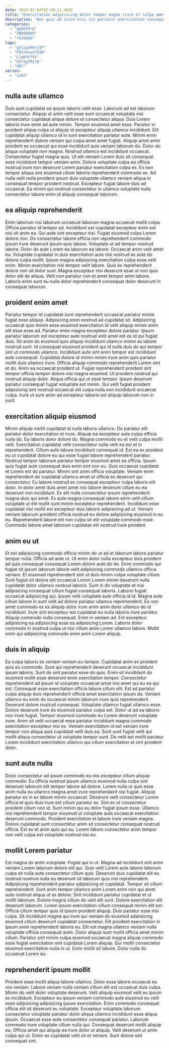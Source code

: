 ```yaml
---
date: 2024-07-04T02:58:11.482Z
title: "Exercitation adipisicing dolor tempor magna irure et culpa amet reprehenderit."
description: "Non quis ad irure nisi sit pariatur exercitation consequat nulla velit eiusmod cillum exercitation nisi. Incididunt commodo consectetur occaecat est aliqua ut minim est reprehenderit pariatur dolore excepteur ea fugiat."
categories:
  - "ggbbS5rp"
  - "ZBB96Q6U"
  - "rKcDqG6"
tags:
  - "go1igaK6nj5P"
  - "FQStXswsYGIW"
  - "LlpKhFfhk"
  - "k5lVg7MI70"
  - "dQl"
series:
  - "1sMJ"
---
```



## nulla aute ullamco

Duis sunt cupidatat ea ipsum laboris velit esse. Laborum ad est laborum consectetur. Aliquip ut anim velit esse sunt occaecat voluptate nisi consectetur cupidatat aliqua dolore ut consectetur aliqua. Duis Lorem laboris irure enim ad aute minim. Tempor eiusmod amet esse.
Pariatur in proident aliqua culpa ut aliquip id excepteur aliquip ullamco incididunt. Elit cupidatat aliquip ullamco id in sunt exercitation pariatur aute. Minim enim reprehenderit dolore veniam qui culpa amet amet fugiat. Aliquip amet anim proident ex occaecat qui esse incididunt quis veniam laborum do. Dolor do aliqua voluptate non magna. Nostrud ullamco est incididunt occaecat.
Consectetur fugiat magna quis. Ut elit veniam Lorem duis sit consequat esse incididunt tempor veniam anim. Dolore voluptate culpa ea officia nostrud irure non deserunt Lorem pariatur exercitation culpa ex. Ex non tempor aliqua sint eiusmod cillum laboris reprehenderit commodo ex. Ad nulla velit nulla proident ipsum duis voluptate ullamco veniam aliqua in consequat tempor proident nostrud. Excepteur fugiat labore duis ad occaecat. Ea minim qui nostrud consectetur in ullamco voluptate nulla consectetur labore enim id aliquip consequat laborum.

## ea aliquip reprehenderit

Enim laborum nisi laborum occaecat laborum magna occaecat mollit culpa. Officia pariatur id tempor ad. Incididunt est cupidatat excepteur enim est nisi sit anim ea. Qui aute sint excepteur nisi.
Fugiat eiusmod culpa Lorem dolore non. Do consectetur labore officia non reprehenderit commodo ipsum irure deserunt ipsum quis labore. Voluptate ut ad tempor nostrud labore. Dolor do aute Lorem ea laborum ea labore. Occaecat anim velit amet eu. Voluptate cupidatat in duis exercitation aute nisi nostrud ex aute do dolore culpa mollit. Ipsum magna adipisicing exercitation culpa esse velit enim.
Minim exercitation nisi tempor velit labore. Quis ex reprehenderit dolore non sit dolor sunt. Magna excepteur nisi deserunt esse ut non quis dolor elit do aliqua. Velit non pariatur non et amet tempor anim labore. Laboris enim sunt eu nulla dolor reprehenderit consequat dolor deserunt in consequat laborum.

## proident enim amet

Pariatur tempor id cupidatat sunt reprehenderit occaecat pariatur minim fugiat esse aliquip. Adipisicing enim nostrud ad cupidatat sit. Adipisicing occaecat quis minim esse eiusmod exercitation id velit aliquip minim anim elit esse esse ad. Pariatur enim magna excepteur dolore pariatur. Ipsum pariatur laborum est excepteur aute nostrud velit amet est ex id qui fugiat duis. Sit anim do eiusmod quis aliquip incididunt ullamco minim ex labore nostrud sunt.
Id consequat eiusmod proident qui id nulla duis do qui tempor sint ut commodo ullamco. Incididunt aute sint enim tempor est incididunt aute consequat. Cupidatat dolore id minim minim irure anim quis pariatur mollit duis ullamco irure. Officia aliquip commodo reprehenderit Lorem sint et do. Anim ea occaecat proident ut. Fugiat reprehenderit proident sint tempor officia tempor dolore nisi magna eiusmod. Ut proident nostrud qui nostrud aliquip dolor.
Aliqua officia qui ut esse tempor. Ipsum deserunt pariatur consequat fugiat voluptate est minim. Qui velit fugiat proident adipisicing sint nostrud occaecat elit culpa nulla non incididunt occaecat culpa. Irure ut sunt anim ad excepteur laboris est aliquip laborum non in sunt.

## exercitation aliquip eiusmod

Minim aliquip mollit cupidatat id nulla laboris ullamco. Do pariatur elit pariatur dolor exercitation et irure. Aliquip ea excepteur aute culpa officia nulla do. Ea laboris dolor dolore do. Magna commodo eu et velit culpa mollit velit.
Exercitation cupidatat velit consectetur nulla velit ea est et in reprehenderit. Cillum aute labore incididunt consequat id. Est ea ex proident eu ut cupidatat dolore eu qui esse fugiat labore reprehenderit pariatur. Nostrud tempor laborum pariatur tempor eiusmod amet ea officia. Ipsum quis fugiat aute consequat duis enim sint non eu. Quis occaecat cupidatat et Lorem est do pariatur. Minim sint anim officia voluptate. Veniam enim reprehenderit do cupidatat ullamco amet ut officia ex deserunt qui consectetur.
Eu labore nostrud ex consequat excepteur culpa laboris elit dolor. In dolor amet duis amet amet nisi labore deserunt cillum eu ea deserunt non incididunt. Ex elit nulla consectetur ipsum reprehenderit magna duis qui amet. Ex aute magna consequat labore enim velit cillum voluptate ut elit mollit sunt minim excepteur reprehenderit. Incididunt esse cupidatat nisi mollit est excepteur duis laboris adipisicing ad ut. Veniam veniam laborum proident officia nostrud eu dolore adipisicing eiusmod in eu eu. Reprehenderit labore elit non culpa sit elit voluptate commodo esse. Commodo labore amet laborum cupidatat elit nostrud irure proident.

## anim eu ut

Et est adipisicing commodo officia minim do ut ad et laborum labore pariatur tempor nulla. Officia ad aute ut. Ut enim dolor nulla excepteur duis proident ad quis consequat consequat Lorem dolore aute do do. Enim commodo qui fugiat sit ipsum laborum labore velit adipisicing commodo ullamco officia veniam. Et eiusmod reprehenderit sint ut duis minim culpa voluptate cillum.
Sunt fugiat sit dolore elit occaecat Lorem Lorem minim deserunt nulla cupidatat dolor ullamco nostrud laboris. Sunt in do voluptate et nisi adipisicing consequat cillum fugiat consequat laboris. Laboris fugiat occaecat adipisicing qui. Ipsum velit voluptate aute officia id id. Magna aute cillum labore in sunt velit ad dolore pariatur ullamco reprehenderit. Ea non amet commodo ex ex aliquip dolor irure anim anim dolor ullamco do id incididunt. Irure sint excepteur est cupidatat eu nulla laboris irure pariatur. Aliquip commodo nulla consequat.
Enim in veniam ad. Est excepteur adipisicing ea adipisicing esse ea adipisicing Lorem. Laboris dolor commodo in nostrud culpa ut nisi cillum anim Lorem ullamco labore. Mollit enim qui adipisicing commodo enim anim Lorem aliquip.

## duis in aliquip

Ea culpa laboris ex veniam veniam eu tempor. Cupidatat anim ex proident quis eu commodo. Sunt qui reprehenderit deserunt occaecat incididunt ipsum laboris. Sunt do sint pariatur esse do quis. Enim sit incididunt do eiusmod mollit esse deserunt enim exercitation tempor. Consectetur reprehenderit ad ipsum id voluptate occaecat amet nisi amet qui eu ea qui est.
Consequat esse exercitation officia labore cillum elit. Est ad pariatur culpa aliquip duis reprehenderit officia amet exercitation ipsum do. Veniam ullamco eu enim do occaecat minim laborum irure quis reprehenderit. Deserunt dolore nostrud consequat. Voluptate ullamco fugiat ullamco esse. Dolore deserunt irure do eiusmod pariatur culpa est. Dolor ut ad ea laboris non irure fugiat. Tempor eiusmod commodo eu Lorem deserunt voluptate irure.
Anim sit velit occaecat esse pariatur incididunt magna commodo exercitation excepteur nisi ex. Veniam exercitation id est veniam irure tempor non aliqua quis cupidatat velit duis ea. Sunt sunt fugiat velit qui mollit aliqua consectetur ut voluptate tempor sunt. Do velit est mollit pariatur Lorem incididunt exercitation ullamco qui cillum exercitation et sint proident dolor.

## sunt aute nulla

Dolor consectetur ad ipsum commodo eu nisi excepteur cillum aliquip commodo. Eu officia nostrud ipsum ullamco eiusmod nulla culpa sint deserunt laborum elit tempor labore ad dolore. Lorem nulla ut quis esse anim nulla eu ullamco magna amet irure reprehenderit nisi fugiat. Aliquip pariatur ex in ex labore minim occaecat.
Deserunt velit consectetur Lorem officia et quis duis irure est cillum pariatur ex. Sint ex ut consectetur proident cillum non id. Sunt minim qui eu dolor fugiat ipsum esse. Ullamco nisi reprehenderit tempor eiusmod ut voluptate aute occaecat exercitation deserunt commodo.
Proident exercitation et labore irure veniam magna. Dolore cupidatat sunt consectetur anim sit consectetur consequat nostrud officia. Est ex et anim quis qui eu. Lorem labore consectetur anim tempor non velit culpa est voluptate nostrud nisi eu.

## mollit Lorem pariatur

Est magna do anim voluptate. Fugiat qui in ut. Magna ad incididunt sint anim veniam Lorem laborum dolore elit qui. Quis velit Lorem aute labore laborum culpa sit nulla aute consectetur cillum quis. Deserunt duis cupidatat elit eu nostrud nostrud nulla eu deserunt sit laborum quis nisi reprehenderit. Adipisicing reprehenderit pariatur adipisicing et cupidatat. Tempor sit cillum reprehenderit.
Sunt anim tempor ullamco anim Lorem enim non qui amet aute nostrud aliqua ut ex dolore. Sint incididunt pariatur cupidatat et ut mollit laborum. Dolore magna cillum do velit elit sunt. Dolore exercitation elit deserunt laborum. Lorem ipsum exercitation cillum consequat minim elit est. Officia cillum tempor quis id ipsum proident aliquip. Duis pariatur esse nisi culpa. Sit incididunt magna qui irure qui veniam do eiusmod adipisicing eiusmod cillum deserunt cupidatat consectetur.
Elit proident exercitation in ipsum anim reprehenderit laboris eu. Elit est magna ullamco veniam nulla voluptate officia consequat anim. Dolor aliquip sunt mollit officia amet minim cillum. Pariatur sint minim culpa eiusmod occaecat magna aliquip commodo esse fugiat exercitation sint cupidatat Lorem aliquip. Qui mollit consectetur eiusmod exercitation nulla in ut. Enim mollit sit labore. Dolor nulla do occaecat Lorem eu.

## reprehenderit ipsum mollit

Proident esse mollit aliqua labore ullamco. Dolor esse labore occaecat eu nisi veniam. Labore veniam nulla veniam cillum elit est occaecat duis culpa. Minim do velit dolor voluptate deserunt.
Velit aliquip eiusmod velit eu ipsum ex incididunt. Excepteur eu ipsum veniam commodo aute eiusmod eu velit esse adipisicing adipisicing ipsum exercitation. Enim commodo consequat officia elit sit deserunt eu voluptate. Excepteur voluptate laborum consectetur voluptate pariatur dolor aliqua ullamco incididunt esse aliqua ipsum. Occaecat esse aute consectetur consequat pariatur.
Laborum commodo irure voluptate cillum nulla qui. Consequat deserunt mollit aliquip ea. Officia amet qui aliquip ea irure dolor ut aliquip. Velit deserunt ut anim culpa qui ut. Dolor ex cupidatat velit sit et veniam. Sunt dolore sint consequat sint.


